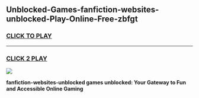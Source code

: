 
## Unblocked-Games-fanfiction-websites-unblocked-Play-Online-Free-zbfgt
<h3>
<a href="https://premium76.site?title=fanfiction-websites-unblocked&ref=26A">CLICK TO PLAY</a></h3>
<hr>

<h3>
<a href="https://premium76.site?title=fanfiction-websites-unblocked&ref=26A">CLICK 2 PLAY</a>
  
</h3>

<a href="https://premium76.site?title=fanfiction-websites-unblocked&ref=26A"><img src="https://clearcache.store/games.png"></a>


**fanfiction-websites-unblocked games unblocked: Your Gateway to Fun and Accessible Online Gaming**
